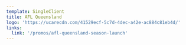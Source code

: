 ```yaml
---
template: SingleClient
title: AFL Queensland
logo: 'https://ucarecdn.com/41529ecf-5c7d-4dec-a42e-ac884c81eb4d/'
links:
  link: '/promos/afl-queensland-season-launch'
---
```

